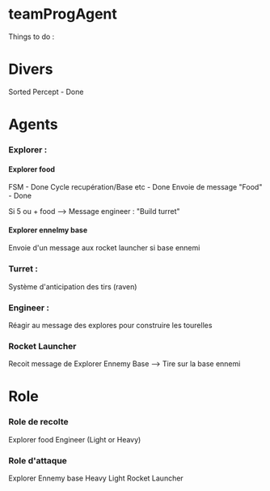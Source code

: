 # teamProgAgent

Things to do :

# Divers

Sorted Percept - Done

# Agents

### Explorer :

#### Explorer food
FSM - Done
Cycle recupération/Base etc - Done
Envoie de message "Food" - Done

Si 5 ou + food --> Message engineer : "Build turret"

#### Explorer ennelmy base
Envoie d'un message aux rocket launcher si base ennemi


### Turret :

Système d'anticipation des tirs (raven)


### Engineer :

Réagir au message des explores pour construire les tourelles


### Rocket Launcher

Recoit message de Explorer Ennemy Base --> Tire sur la base ennemi




# Role

### Role de recolte

Explorer food
Engineer
(Light or Heavy)

### Role d'attaque

Explorer Ennemy base
Heavy
Light
Rocket Launcher
